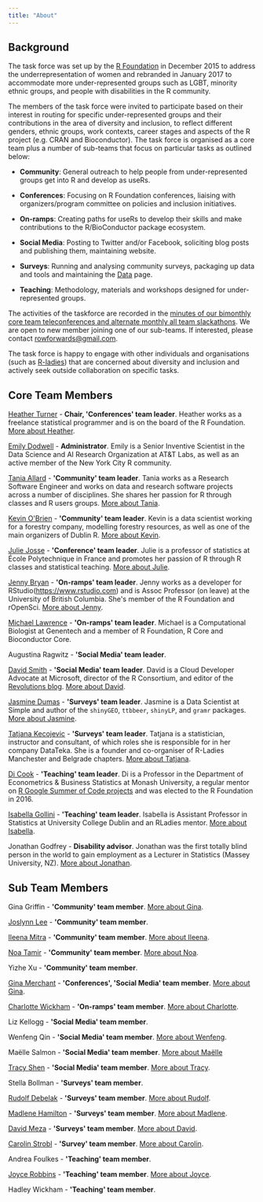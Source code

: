 ```yaml
---
title: "About"
---
```


## Background

The task force was set up by the [R Foundation](https://www.r-project.org/foundation/) in December 2015 to address the underrepresentation of women and rebranded in January 2017 to accommodate more under-represented groups such as LGBT, minority ethnic groups, and people with disabilities in the R community.

The members of the task force were invited to participate based on their interest in routing for specific under-represented groups and their contributions in the area of diversity and inclusion, to reflect different genders, ethnic groups, work contexts, career stages and aspects of the R project (e.g. CRAN and Bioconductor). The task force is organised as a core team plus a number of sub-teams that focus on particular tasks as outlined below:

* **Community**: General outreach to help people from under-represented groups get into R and develop as useRs.

* **Conferences**: Focusing on R Foundation conferences, liaising with organizers/program committee on policies and inclusion initiatives.

* **On-ramps**: Creating paths for useRs to develop their skills and make contributions to the R/BioConductor package ecosystem.

* **Social Media**: Posting to Twitter and/or Facebook, soliciting blog posts and publishing them, maintaining website. 

* **Surveys**: Running and analysing community surveys, packaging up data and tools and maintaining the [Data](https://forwards.github.io/data/) page.

* **Teaching**: Methodology, materials and workshops designed for under-represented groups. 

The activities of the taskforce are recorded in the [minutes of our bimonthly core team teleconferences and alternate monthly all team slackathons](https://github.com/forwards/meetings-public). We are open to new member joining one of our sub-teams. If interested, please contact <rowforwards@gmail.com>.

The task force is happy to engage with other individuals and organisations (such as [R-ladies](http://r-ladies.org)) that are concerned about diversity and inclusion and actively seek outside collaboration on specific tasks. 

## Core Team Members

[Heather Turner](https://uk.linkedin.com/in/heathrturnr) - **Chair, 'Conferences' team leader**. Heather works as a freelance statistical programmer and is on the board of the R Foundation. [More about Heather](http://heatherturner.net/).

[Emily Dodwell](https://www.linkedin.com/in/emilymdodwell/) - **Administrator**. Emily is a Senior Inventive Scientist in the Data Science and AI Research Organization at AT&T Labs, as well as an active member of the New York City R community.

[Tania Allard](https://www.linkedin.com/in/taniasanchezmonroy/) - **'Community' team leader**. Tania works as a Research Software Engineer and works on data and research software projects across a number of disciplines. She shares her passion for R through classes and R users groups. [More about Tania](https://bitsandchips.me/).

[Kevin O'Brien](https://ie.linkedin.com/in/kobriendublin) - **'Community' team leader**. Kevin is a data scientist working for a forestry company, modelling forestry resources, as well as one of the main organizers of Dublin R. [More about Kevin](www.twitter.com/DragonflyStats).

[Julie Josse](https://www.linkedin.com/in/julie-josse-4886a2140/) - **'Conference' team leader**. Julie is a professor of statistics at École Polytechnique in France and promotes her passion of R through R classes and statistical teaching. [More about Julie](http://juliejosse.com/).

[Jenny Bryan](https://twitter.com/JennyBryan) - **'On-ramps' team leader**. Jenny works as a developer for RStudio(https://www.rstudio.com) and is Assoc Professor (on leave) at the University of British Columbia. She's member of the R Foundation and rOpenSci. [More about Jenny](https://www.stat.ubc.ca/~jenny/).

[Michael Lawrence](https://www.linkedin.com/in/michael-lawrence-74a9b482/) - **'On-ramps' team leader**. Michael is a Computational Biologist at Genentech and a member of R Foundation, R Core and Bioconductor Core. 

Augustina Ragwitz - **'Social Media' team leader**.

[David Smith](https://www.linkedin.com/in/dmsmith/) - **'Social Media' team leader**. David is a Cloud Developer Advocate at Microsoft, director of the R Consortium, and editor of the [Revolutions blog](http://blog.revolutionanalytics.com/). [More about David](https://developer.microsoft.com/en-us/advocates/david-smith).

[Jasmine Dumas](https://www.linkedin.com/in/jasminedumas/) - **'Surveys' team leader**. Jasmine is a Data Scientist at Simple and author of the `shinyGEO`, `ttbbeer`, `shinyLP`, and `gramr` packages. [More about Jasmine](https://jasdumas.github.io/).

[Tatjana Kecojevic](https://www.linkedin.com/in/tatjana-kecojevic-803704143/) - **'Surveys' team leader**. Tatjana is a statistician, instructor and consultant, of which roles she is responsible for in her company DataTeka. She is a founder and co-organiser of R-Ladies Manchester and Belgrade chapters. [More about Tatjana](https://tanjakec.github.io/).

[Di Cook](http://dicook.org) - **'Teaching' team leader**. Di is a Professor in the Department of Econometrics & Business Statistics at Monash University, a regular mentor on [R Google Summer of Code projects](https://github.com/rstats-gsoc) and was elected to the R Foundation in 2016.

[Isabella Gollini](https://www.linkedin.com/in/isabellagollini/) - **'Teaching' team leader**. Isabella is Assistant Professor in Statistics at University College Dublin and an RLadies mentor. [More about Isabella](https://sites.google.com/site/isabellagollini/).

Jonathan Godfrey - **Disability advisor**. Jonathan was the first totally blind person in the world to gain employment as a Lecturer in Statistics (Massey University, NZ). [More about Jonathan](https://R-Resources.massey.ac.nz/BrailleR).


## Sub Team Members

Gina Griffin - **'Community' team member**. [More about Gina](https://github.com/Allyris).

[Joslynn Lee](https://www.linkedin.com/in/joslynnlee/) - **'Community' team member**.

[Ileena Mitra](https://www.linkedin.com/in/ileena-mitra-86a5955a/) - **'Community' team member**. [More about Ileena](https://ileenamitra.github.io/).

[Noa Tamir](https://www.linkedin.com/in/noatamir) - **'Community' team member**. [More about Noa](noatamir.com).

Yizhe Xu - **'Community' team member**.

[Gina Merchant](https://www.linkedin.com/in/gina-merchant-phd-2279b6140/) - **'Conferences', 'Social Media' team member**. [More about Gina](http://gmerchant.ucsd.edu).

[Charlotte Wickham](https://www.linkedin.com/in/charlotte-wickham-793a011a) - **'On-ramps' team member**. [More about Charlotte](http://cwick.co.nz).

Liz Kellogg - **'Social Media' team member**.

Wenfeng Qin - **'Social Media' team member**. [More about Wenfeng](https://github.com/qinwf).

Maëlle Salmon - **'Social Media' team member**. [More about Maëlle](https://masalmon.eu/)

[Tracy Shen](https://www.linkedin.com/in/jiatracyshen/) - **'Social Media' team member**. [More about Tracy](https://github.com/tbs08).

Stella Bollman - **'Surveys' team member**.

[Rudolf Debelak](https://www.linkedin.com/in/rudolf-debelak-5214a85b/) - **'Surveys' team member**. [More about Rudolf](https://www.psychologie.uzh.ch/en/fachrichtungen/methoden/team/rudolfdebelak.html).

[Madlene Hamilton](https://www.linkedin.com/in/madlenehamilton/) - **'Surveys' team member**. [More about Madlene](https://twitter.com/madlenehamilton).

[David Meza](https://www.linkedin.com/in/davidmeza1/) - **'Surveys' team member**. [More about David](https://knowledger.rbind.io/).

[Carolin Strobl](http://www.psychology.uzh.ch/en/areas/nec/methoden/team/carolinstrobl.html) - **'Survey' team member**. [More about Carolin](http://www.zhrcourses.uzh.ch/en.html).

Andrea Foulkes - **'Teaching' team member**.

[Joyce Robbins](https://www.linkedin.com/in/joycerobbins/) - **'Teaching' team member**. [More about Joyce](http://www.joyce-robbins.com/about/).

Hadley Wickham - **'Teaching' team member**. 
